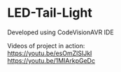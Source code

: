 # LED-Tail-Light

Developed using CodeVisionAVR IDE <br>

Videos of project in action: <br>
https://youtu.be/esOmZlSIJkI <br>
https://youtu.be/1MIArkpGeDc
